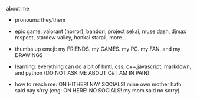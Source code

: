 about me
  
  - pronouns: they/them
  
  - epic game: valorant (horror), bandori, project sekai, muse dash, djmax respect, stardew valley, honkai starail, more...
  
  - thumbs up emoji: my FRIENDS. my GAMES. my PC. my FAN, and my DRAWINGS

  - learning: everything
  can do a bit of hmtl, css, c++,javascript, markdown, and python (DO NOT ASK ME ABOUT C# I AM IN PAIN)

  - how to reach me: ON HITHER! NAY SOCIALS! mine own mother hath said nay s'rry
  (eng: ON HERE! NO SOCIALS! my mom said no sorry)


<!---
inkiput/inkiput is a ✨ special ✨ repository because its `README.md` (this file) appears on your GitHub profile.
You can click the Preview link to take a look at your changes.
--->

